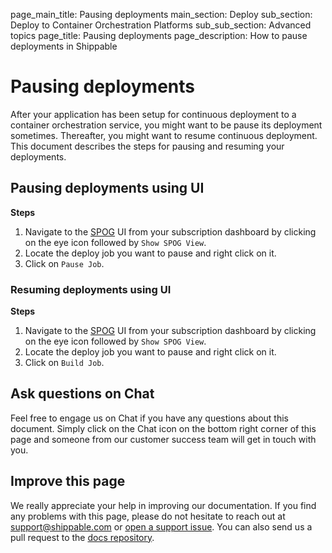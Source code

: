 page_main_title: Pausing deployments
main_section: Deploy
sub_section: Deploy to Container Orchestration Platforms
sub_sub_section: Advanced topics
page_title: Pausing deployments
page_description: How to pause deployments in Shippable

# Pausing deployments
After your application has been setup for continuous deployment to a container orchestration service, you might want to be
pause its deployment sometimes. Thereafter, you might want to resume continuous deployment. This document describes the steps for pausing and resuming your deployments.

## Pausing deployments using UI

**Steps**

1. Navigate to the [SPOG](/platform/visibility/single-pane-of-glass-spog/) UI from your subscription dashboard by clicking on the eye icon followed by `Show SPOG View`.
2. Locate the deploy job you want to pause and right click on it.
3. Click on `Pause Job`.

### Resuming deployments using UI

**Steps**

1. Navigate to the [SPOG](/platform/visibility/single-pane-of-glass-spog/) UI from your subscription dashboard by clicking on the eye icon followed by `Show SPOG View`.
2. Locate the deploy job you want to pause and right click on it.
3. Click on `Build Job`.

## Ask questions on Chat

Feel free to engage us on Chat if you have any questions about this document. Simply click on the Chat icon on the bottom right corner of this page and someone from our customer success team will get in touch with you.

## Improve this page
We really appreciate your help in improving our documentation. If you find any problems with this page, please do not hesitate to reach out at [support@shippable.com](mailto:support@shippable.com) or [open a support issue](https://www.github.com/Shippable/support/issues). You can also send us a pull request to the [docs repository](https://www.github.com/Shippable/docs).
